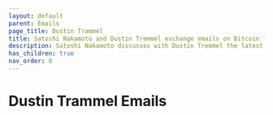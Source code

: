 ```yaml
---
layout: default
parent: Emails
page_title: Dustin Trammel
title: Satoshi Nakamoto and Dustin Tremmel exchange emails on Bitcoin first release
description: Satoshi Nakamoto discusses with Dustin Tremmel the latest release of Bitcoin, attacks on it and more
has_children: true
nav_order: 8
---
```


# Dustin Trammel Emails
